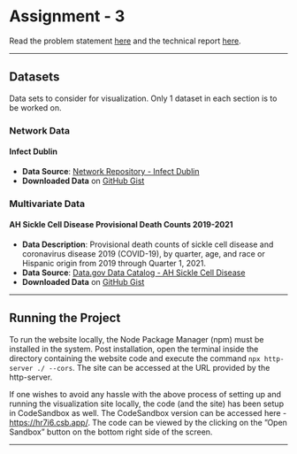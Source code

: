 # Assignment - 3

Read the problem statement [here](./CS732-DV-Assignment-3.pdf) and the technical report [here](./Report.pdf).

---

## Datasets

Data sets to consider for visualization. Only 1 dataset in each section is to be worked on.

### Network Data

#### Infect Dublin

- **Data Source**: [Network Repository - Infect Dublin](https://networkrepository.com/ia-infect-dublin.php)
- **Downloaded Data** on [GitHub Gist](https://gist.github.com/Shathin/0d46b08ed0de3459f312b9345fe66b9f)

### Multivariate Data

#### AH Sickle Cell Disease Provisional Death Counts 2019-2021
- **Data Description**: Provisional death counts of sickle cell disease and coronavirus disease 2019 (COVID-19), by quarter, age, and race or Hispanic origin from 2019 through Quarter 1, 2021.
- **Data Source**: [Data.gov Data Catalog - AH Sickle Cell Disease](https://catalog.data.gov/dataset/ah-sickle-cell-disease-provisional-death-counts-2019-2020-3e71c)
- **Downloaded Data** on [GitHub Gist](https://gist.github.com/Shathin/07f115908b996849799ced7fb5f79548) 

---

## Running the Project

To run the website locally, the Node Package Manager (npm) must be installed in the system. Post installation, open the terminal inside the directory containing the website code and execute the command `npx http-server ./ --cors`. The site can be accessed at the URL provided by the http-server. 

If one wishes to avoid any hassle with the above process of setting up and running the visualization site locally, the code (and the site) has been setup in CodeSandbox as well. The CodeSandbox version can be accessed here - https://hr7i6.csb.app/. The code can be viewed by the clicking on the ”Open Sandbox” button on the bottom right side of the screen.

---

